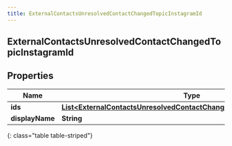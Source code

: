 ```yaml
---
title: ExternalContactsUnresolvedContactChangedTopicInstagramId
---
```

## ExternalContactsUnresolvedContactChangedTopicInstagramId


## Properties

| Name | Type | Description | Notes |
| ------------ | ------------- | ------------- | ------------- |
| **ids** | <!----><!---->[**List&lt;ExternalContactsUnresolvedContactChangedTopicInstagramScopedId&gt;**](ExternalContactsUnresolvedContactChangedTopicInstagramScopedId.html)<!----> |  |  [optional] |
| **displayName** | <!----><!---->**String**<!----> |  |  [optional] |
{: class="table table-striped"}



